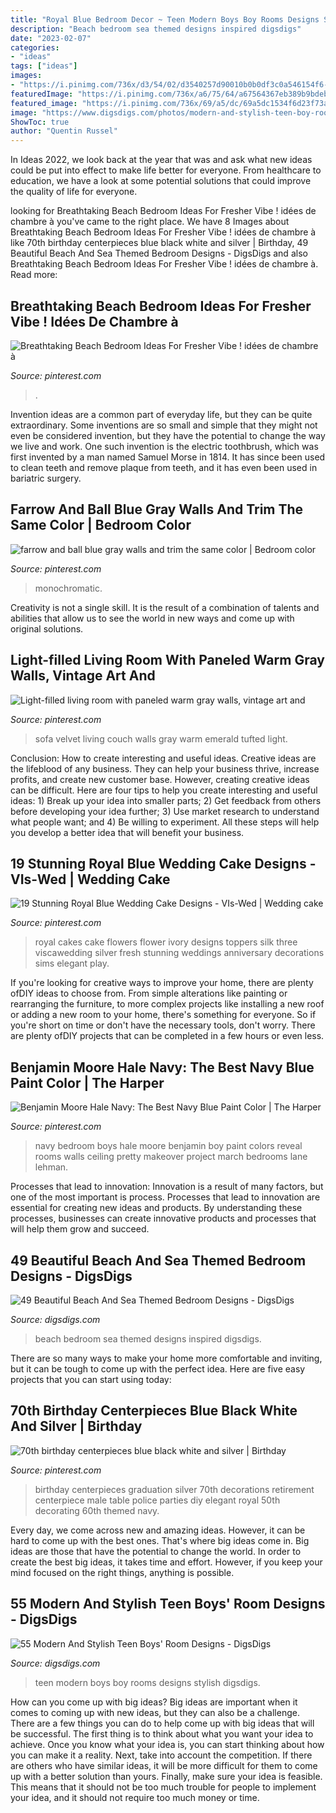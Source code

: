 ```yaml
---
title: "Royal Blue Bedroom Decor ~ Teen Modern Boys Boy Rooms Designs Stylish Digsdigs"
description: "Beach bedroom sea themed designs inspired digsdigs"
date: "2023-02-07"
categories:
- "ideas"
tags: ["ideas"]
images:
- "https://i.pinimg.com/736x/d3/54/02/d3540257d90010b0b0df3c0a546154f6--th-birthday-diy-birthday-centerpieces.jpg"
featuredImage: "https://i.pinimg.com/736x/a6/75/64/a67564367eb389b9bdebee9717ac8289.jpg"
featured_image: "https://i.pinimg.com/736x/69/a5/dc/69a5dc1534f6d23f73a53405c410c2b7.jpg"
image: "https://www.digsdigs.com/photos/modern-and-stylish-teen-boy-rooms-5.jpg"
ShowToc: true
author: "Quentin Russel"
---
```



In Ideas 2022, we look back at the year that was and ask what new ideas could be put into effect to make life better for everyone. From healthcare to education, we have a look at some potential solutions that could improve the quality of life for everyone.

	

		
looking for Breathtaking Beach Bedroom Ideas For Fresher Vibe ! idées de chambre à you've came to the right place. We have 8 Images about Breathtaking Beach Bedroom Ideas For Fresher Vibe ! idées de chambre à like 70th birthday centerpieces blue black white and silver | Birthday, 49 Beautiful Beach And Sea Themed Bedroom Designs - DigsDigs and also Breathtaking Beach Bedroom Ideas For Fresher Vibe ! idées de chambre à. Read more:
		
    
## Breathtaking Beach Bedroom Ideas For Fresher Vibe ! Idées De Chambre à

<img loading=lazy src="https://i.pinimg.com/736x/fa/d7/ee/fad7eea67116b489ea1748acab864066.jpg" onerror="this.onerror=null;this.src='https://tse3.mm.bing.net/th?id=OIP.fAFa_z__6btugIpyL_ESywHaKS&amp;pid=15.1';" alt="Breathtaking Beach Bedroom Ideas For Fresher Vibe ! idées de chambre à">

_Source: pinterest.com_

>. 

	

Invention ideas are a common part of everyday life, but they can be quite extraordinary. Some inventions are so small and simple that they might not even be considered invention, but they have the potential to change the way we live and work. One such invention is the electric toothbrush, which was first invented by a man named Samuel Morse in 1814. It has since been used to clean teeth and remove plaque from teeth, and it has even been used in bariatric surgery.

    
## Farrow And Ball Blue Gray Walls And Trim The Same Color | Bedroom Color

<img loading=lazy src="https://i.pinimg.com/736x/68/41/0b/68410b72c3243f4c71ac07b40dd339b1.jpg" onerror="this.onerror=null;this.src='https://tse2.mm.bing.net/th?id=OIP.H-jOqZ4RinAq4rV1zEGX9AHaLH&amp;pid=15.1';" alt="farrow and ball blue gray walls and trim the same color | Bedroom color">

_Source: pinterest.com_

>monochromatic. 

	

Creativity is not a single skill. It is the result of a combination of talents and abilities that allow us to see the world in new ways and come up with original solutions.

    
## Light-filled Living Room With Paneled Warm Gray Walls, Vintage Art And

<img loading=lazy src="https://i.pinimg.com/736x/a5/82/9e/a5829ef3f555f7b48270e7174554d1d1--green-velvet-sofa-green-couches.jpg" onerror="this.onerror=null;this.src='https://tse3.mm.bing.net/th?id=OIP.nMh7YUecV0WTQG8Q1D5BEwHaJ3&amp;pid=15.1';" alt="Light-filled living room with paneled warm gray walls, vintage art and">

_Source: pinterest.com_

>sofa velvet living couch walls gray warm emerald tufted light. 

	

Conclusion: How to create interesting and useful ideas.
Creative ideas are the lifeblood of any business. They can help your business thrive, increase profits, and create new customer base. However, creating creative ideas can be difficult. Here are four tips to help you create interesting and useful ideas: 1) Break up your idea into smaller parts; 2) Get feedback from others before developing your idea further; 3) Use market research to understand what people want; and 4) Be willing to experiment. All these steps will help you develop a better idea that will benefit your business.

    
## 19 Stunning Royal Blue Wedding Cake Designs - VIs-Wed | Wedding Cake

<img loading=lazy src="https://i.pinimg.com/736x/a6/75/64/a67564367eb389b9bdebee9717ac8289.jpg" onerror="this.onerror=null;this.src='https://tse3.mm.bing.net/th?id=OIP.Jn3OirUG_lSOmgrdjnaNRAHaJ3&amp;pid=15.1';" alt="19 Stunning Royal Blue Wedding Cake Designs - VIs-Wed | Wedding cake">

_Source: pinterest.com_

>royal cakes cake flowers flower ivory designs toppers silk three viscawedding silver fresh stunning weddings anniversary decorations sims elegant play. 

	

If you're looking for creative ways to improve your home, there are plenty ofDIY ideas to choose from. From simple alterations like painting or rearranging the furniture, to more complex projects like installing a new roof or adding a new room to your home, there's something for everyone. So if you're short on time or don't have the necessary tools, don't worry. There are plenty ofDIY projects that can be completed in a few hours or even less.

    
## Benjamin Moore Hale Navy: The Best Navy Blue Paint Color | The Harper

<img loading=lazy src="https://i.pinimg.com/736x/69/a5/dc/69a5dc1534f6d23f73a53405c410c2b7.jpg" onerror="this.onerror=null;this.src='https://tse2.mm.bing.net/th?id=OIP.r8aPe5aLNqtl3kpIhI6WMQHaLH&amp;pid=15.1';" alt="Benjamin Moore Hale Navy: The Best Navy Blue Paint Color | The Harper">

_Source: pinterest.com_

>navy bedroom boys hale moore benjamin boy paint colors reveal rooms walls ceiling pretty makeover project march bedrooms lane lehman. 

	

Processes that lead to innovation:
Innovation is a result of many factors, but one of the most important is process. Processes that lead to innovation are essential for creating new ideas and products. By understanding these processes, businesses can create innovative products and processes that will help them grow and succeed.

    
## 49 Beautiful Beach And Sea Themed Bedroom Designs - DigsDigs

<img loading=lazy src="https://www.digsdigs.com/photos/beautiful-beach-and-sea-inspired-bedroom-designs-42.jpg" onerror="this.onerror=null;this.src='https://tse3.mm.bing.net/th?id=OIP.8NETX1E_WDDifJKXonSnlgHaKU&amp;pid=15.1';" alt="49 Beautiful Beach And Sea Themed Bedroom Designs - DigsDigs">

_Source: digsdigs.com_

>beach bedroom sea themed designs inspired digsdigs. 

	

There are so many ways to make your home more comfortable and inviting, but it can be tough to come up with the perfect idea. Here are five easy projects that you can start using today: 

    
## 70th Birthday Centerpieces Blue Black White And Silver | Birthday

<img loading=lazy src="https://i.pinimg.com/736x/d3/54/02/d3540257d90010b0b0df3c0a546154f6--th-birthday-diy-birthday-centerpieces.jpg" onerror="this.onerror=null;this.src='https://tse4.mm.bing.net/th?id=OIP.7qPXWhv1HZ2-Mnq9-X7SxAHaJ3&amp;pid=15.1';" alt="70th birthday centerpieces blue black white and silver | Birthday">

_Source: pinterest.com_

>birthday centerpieces graduation silver 70th decorations retirement centerpiece male table police parties diy elegant royal 50th decorating 60th themed navy. 

	

Every day, we come across new and amazing ideas. However, it can be hard to come up with the best ones. That's where big ideas come in. Big ideas are those that have the potential to change the world. In order to create the best big ideas, it takes time and effort. However, if you keep your mind focused on the right things, anything is possible.

    
## 55 Modern And Stylish Teen Boys&#039; Room Designs - DigsDigs

<img loading=lazy src="https://www.digsdigs.com/photos/modern-and-stylish-teen-boy-rooms-5.jpg" onerror="this.onerror=null;this.src='https://tse1.mm.bing.net/th?id=OIP.upO0zW0eaXhkh8bCVBC4yQHaJ4&amp;pid=15.1';" alt="55 Modern And Stylish Teen Boys&#039; Room Designs - DigsDigs">

_Source: digsdigs.com_

>teen modern boys boy rooms designs stylish digsdigs. 

	

How can you come up with big ideas?
Big ideas are important when it comes to coming up with new ideas, but they can also be a challenge. There are a few things you can do to help come up with big ideas that will be successful. The first thing is to think about what you want your idea to achieve. Once you know what your idea is, you can start thinking about how you can make it a reality. Next, take into account the competition. If there are others who have similar ideas, it will be more difficult for them to come up with a better solution than yours. Finally, make sure your idea is feasible. This means that it should not be too much trouble for people to implement your idea, and it should not require too much money or time.

